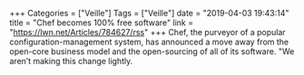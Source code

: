+++
Categories = ["Veille"]
Tags = ["Veille"]
date = "2019-04-03 19:43:14"
title = "Chef becomes 100% free software"
link = "https://lwn.net/Articles/784627/rss"
+++
Chef, the purveyor of a popular configuration-management system, has announced a move away from the open-core business model and the open-sourcing of all of its software. "We aren’t making this change lightly.